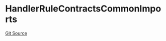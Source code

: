 # HandlerRuleContractsCommonImports
[Git Source](https://github.com/thrackle-io/forte-rules-engine/blob/a5f86c82f92d74cf46bb4f0f59e066361ee97617/src/client/token/handler/ruleContracts/HandlerRuleContractsCommonImports.sol)


